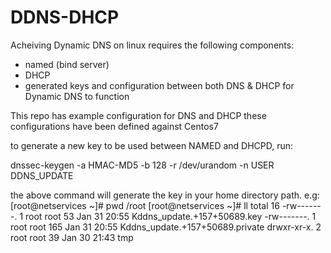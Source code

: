 # DDNS-DHCP

Acheiving Dynamic DNS on linux requires the following components:
- named (bind server)
- DHCP
- generated keys and configuration between both DNS & DHCP for Dynamic DNS to function

This repo has example configuration for DNS and DHCP
these configurations have been defined against Centos7 

to generate a new key to be used between NAMED and DHCPD, run:

dnssec-keygen -a HMAC-MD5 -b 128 -r /dev/urandom -n USER DDNS_UPDATE

the above command will generate the key in your home directory path. e.g:
[root@netservices ~]# pwd
/root
[root@netservices ~]# ll
total 16
-rw-------. 1 root root   53 Jan 31 20:55 Kddns_update.+157+50689.key
-rw-------. 1 root root  165 Jan 31 20:55 Kddns_update.+157+50689.private
drwxr-xr-x. 2 root root   39 Jan 30 21:43 tmp

